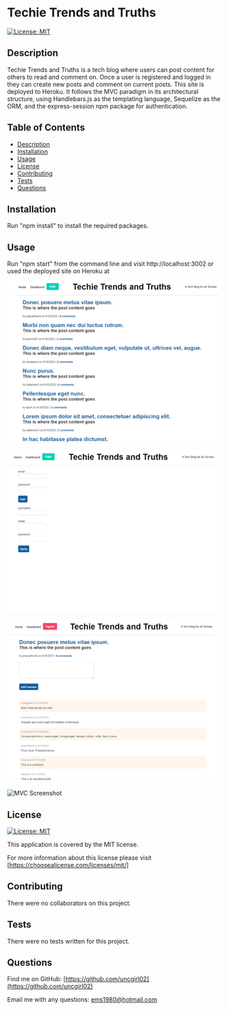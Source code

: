 # Techie Trends and Truths
    
[![License: MIT](https://img.shields.io/badge/License-MIT-yellow.svg)](https://opensource.org/licenses/MIT)

## Description

Techie Trends and Truths is a tech blog where users can post content for others to read and comment on.  Once a user is registered and logged in they can create new posts and comment on current posts.  This site is deployed to Heroku. It follows the MVC paradigm in its architectural structure, using Handlebars.js as the templating language, Sequelize as the ORM, and the express-session npm package for authentication.

## Table of Contents

- [Description](#description)
- [Installation](#installation)
- [Usage](#usage)
- [License](#license)
- [Contributing](#contributing)
- [Tests](#tests)
- [Questions](#questions)

## Installation

Run "npm install" to install the required packages.

## Usage

Run "npm start" from the command line and visit http://localhost:3002 or used the deployed site on Heroku at 

![MVC Screenshot](./assets/images/screenshot1.png)

![MVC Screenshot](./assets/images/screenshot2.png)

![MVC Screenshot](./assets/images/screenshot3.png)

![MVC Screenshot](./assets/images/screenshot4.png)

## License

[![License: MIT](https://img.shields.io/badge/License-MIT-yellow.svg)](https://opensource.org/licenses/MIT)

This application is covered by the MIT license. 

For more information about this license please visit [https://choosealicense.com/licenses/mit/]

## Contributing

There were no collaborators on this project.

## Tests

There were no tests written for this project.

## Questions

Find me on GitHub: [https://github.com/uncgirl02](https://github.com/uncgirl02)

Email me with any questions: ems1980@hotmail.com
    
